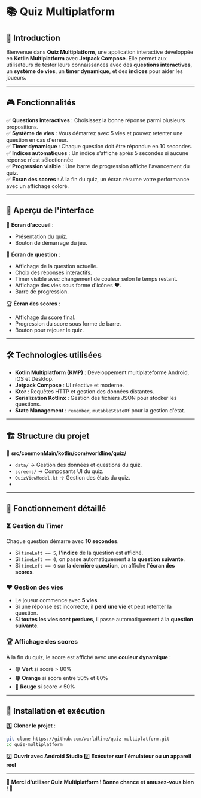 # 📚 Quiz Multiplatform

## 🚀 Introduction
Bienvenue dans **Quiz Multiplatform**, une application interactive développée en **Kotlin Multiplatform** avec **Jetpack Compose**. 
Elle permet aux utilisateurs de tester leurs connaissances avec des **questions interactives**, un **système de vies**, un **timer dynamique**, et des **indices** pour aider les joueurs.

---

## 🎮 Fonctionnalités
✅ **Questions interactives** : Choisissez la bonne réponse parmi plusieurs propositions. </br>
✅ **Système de vies** : Vous démarrez avec 5 vies et pouvez retenter une question en cas d'erreur.</br>
✅ **Timer dynamique** : Chaque question doit être répondue en 10 secondes.</br>
✅ **Indices automatiques** : Un indice s'affiche après 5 secondes si aucune réponse n'est sélectionnée</br>
✅ **Progression visible** : Une barre de progression affiche l'avancement du quiz.</br>
✅ **Écran des scores** : À la fin du quiz, un écran résume votre performance avec un affichage coloré.</br>

---

## 📸 Aperçu de l'interface
🎯 **Écran d'accueil** :
- Présentation du quiz.
- Bouton de démarrage du jeu.

📝 **Écran de question** :
- Affichage de la question actuelle.
- Choix des réponses interactifs.
- Timer visible avec changement de couleur selon le temps restant.
- Affichage des vies sous forme d'icônes ❤️.
- Barre de progression.

🏆 **Écran des scores** :
- Affichage du score final.
- Progression du score sous forme de barre.
- Bouton pour rejouer le quiz.

---

## 🛠️ Technologies utilisées
- **Kotlin Multiplatform (KMP)** : Développement multiplateforme Android, iOS et Desktop.
- **Jetpack Compose** : UI réactive et moderne.
- **Ktor** : Requêtes HTTP et gestion des données distantes.
- **Serialization Kotlinx** : Gestion des fichiers JSON pour stocker les questions.
- **State Management** : `remember`, `mutableStateOf` pour la gestion d'état.

---

## 🏗️ Structure du projet
📂 **src/commonMain/kotlin/com/worldline/quiz/**
- `data/` → Gestion des données et questions du quiz.
- `screens/` → Composants UI du quiz.
- `QuizViewModel.kt` → Gestion des états du quiz.
- 
---

## 📝 Fonctionnement détaillé
### ⏳ **Gestion du Timer**
Chaque question démarre avec **10 secondes**.
- Si `timeLeft == 5`, **l'indice** de la question est affiché.
- Si `timeLeft == 0`, on passe automatiquement à la **question suivante**.
- Si `timeLeft == 0` sur **la dernière question**, on affiche l'**écran des scores**.

### ❤️ **Gestion des vies**
- Le joueur commence avec **5 vies**.
- Si une réponse est incorrecte, il **perd une vie** et peut retenter la question.
- Si **toutes les vies sont perdues**, il passe automatiquement à la **question suivante**.

### 🏆 **Affichage des scores**
À la fin du quiz, le score est affiché avec une **couleur dynamique** :
- 🟢 **Vert** si score > 80%
- 🟠 **Orange** si score entre 50% et 80%
- 🔴 **Rouge** si score < 50%

---

## 🔧 Installation et exécution
1️⃣ **Cloner le projet** :
```bash
git clone https://github.com/worldline/quiz-multiplatform.git
cd quiz-multiplatform
```

2️⃣ **Ouvrir avec Android Studio**
3️⃣ **Exécuter sur l'émulateur ou un appareil réel**

---

📌 **Merci d'utiliser Quiz Multiplatform ! Bonne chance et amusez-vous bien ! 🎉**
